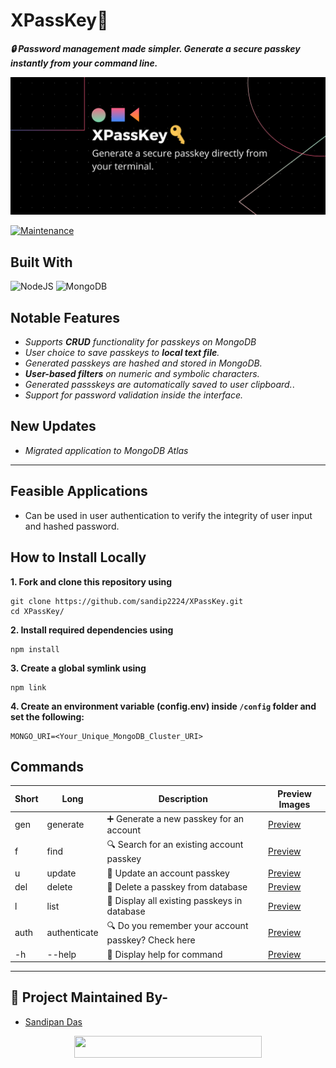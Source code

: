 # XPassKey🔑
***🔒 Password management made simpler. Generate a secure passkey instantly from your command line.***

<p align="center">
   <img src="media/banner1.png" alt="Logo"/>
</p>
<!-- PROJECT LOGO -->

[![Maintenance](https://img.shields.io/badge/Maintained%3F-yes-green.svg?style=for-the-badge)](https://GitHub.com/Naereen/StrapDown.js/graphs/commit-activity)

<!-- ABOUT THE PROJECT -->

## Built With

<p align="left">
   <img alt="NodeJS" src="https://img.shields.io/badge/node.js-%2343853D.svg?style=for-the-badge&logo=node.js&logoColor=white"/>
   <img alt="MongoDB" src="https://img.shields.io/badge/mongodb-%23404d59.svg?style=for-the-badge&logo=mongodb"/>
</p>

## Notable Features

- *Supports **CRUD** functionality for passkeys on MongoDB*
- *User choice to save passkeys to **local text file**.*
- *Generated passkeys are hashed and stored in MongoDB.*
- ***User-based filters** on numeric and symbolic characters.*
- *Generated passskeys are automatically saved to user clipboard.*.
- *Support for password validation inside the interface.*

## New Updates
- *Migrated application to MongoDB Atlas*
---

<!-- BUILT WITH -->  

## Feasible Applications

- Can be used in user authentication to verify the integrity of user input and hashed password.

## How to Install Locally

**1. Fork and clone this repository using**

   ```
   git clone https://github.com/sandip2224/XPassKey.git
   cd XPassKey/
   ```  
   
**2. Install required dependencies using**  

   ```
   npm install
   ```  

**3. Create a global symlink using**  

  ```
  npm link
  ```

**4. Create an environment variable (config.env) inside `/config` folder and set the following:**  

  ```
  MONGO_URI=<Your_Unique_MongoDB_Cluster_URI>
  ```

## Commands

| **Short** | **Long**              | **Description**                     | **Preview Images**|
| ----- | ----------------- | ------------------------------- | -- |
| gen    | generate | ➕ Generate a new passkey for an account | [Preview](media/1.PNG) |
| f    | find            | 🔍 Search for an existing account passkey  | [Preview](media/2.PNG) |
| u   | update      | 📝 Update an account passkey                | [Preview](media/3.PNG) |
| del   | delete      | 🚩 Delete a passkey from database                  | [Preview](media/4.PNG) |
| l    | list            | 🔑 Display all existing passkeys in database      | [Preview](media/5.PNG) |
| auth    | authenticate            | 🔍 Do you remember your account passkey? Check here      | [Preview](media/7.PNG) |
| -h    | --help         | 🚀 Display help for command                | [Preview](media/6.PNG) |


---

## :man: Project Maintained By-
  - [Sandipan Das](https://linkedin.com/in/sandipan0164/)

<div align="center">
  <img src="https://img.shields.io/badge/Please%20star%20if%20you%20like%20it-lightcoral?logo=Starship&style=for-the-badge" width="300" height="35"/>
</div>
